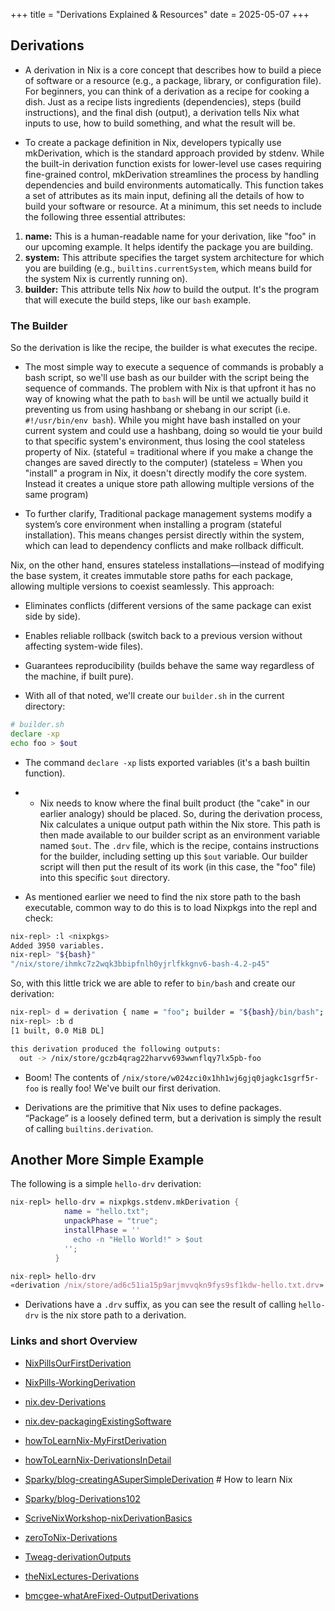 +++
title = "Derivations Explained & Resources"
date = 2025-05-07
+++

## Derivations

- A derivation in Nix is a core concept that describes how to build a piece of software or a resource (e.g., a package, library, or configuration file). For beginners, you can think of a derivation as a recipe for cooking a dish. Just as a recipe lists ingredients (dependencies), steps (build instructions), and the final dish (output), a derivation tells Nix what inputs to use, how to build something, and what the result will be.

- To create a package definition in Nix, developers typically use mkDerivation, which is the standard approach provided by stdenv. While the built-in derivation function exists for lower-level use cases requiring fine-grained control, mkDerivation streamlines the process by handling dependencies and build environments automatically. This function takes a set of attributes as its main input, defining all the details of how to build your software or resource. At a minimum, this set needs to include the following three essential attributes:

1.  **name:** This is a human-readable name for your derivation, like "foo" in our upcoming example. It helps identify the package you are building.
2.  **system:** This attribute specifies the target system architecture for which you are building (e.g., `builtins.currentSystem`, which means build for the system Nix is currently running on).
3.  **builder:** This attribute tells Nix _how_ to build the output. It's the program that will execute the build steps, like our `bash` example.

### The Builder

So the derivation is like the recipe, the builder is what executes the recipe.

- The most simple way to execute a sequence of commands is probably a bash script, so we'll use bash as our builder with the script being the sequence of commands. The problem with Nix is that upfront it has no way of knowing what the path to `bash` will be until we actually build it preventing us from using hashbang or shebang in our script (i.e. `#!/usr/bin/env bash`). While you might have bash installed on your current system and could use a hashbang, doing so would tie your build to that specific system's environment, thus losing the cool stateless property of Nix. (stateful = traditional where if you make a change the changes are saved directly to the computer) (stateless = When you "install" a program in Nix, it doesn't directly modify the core system. Instead it creates a unique store path allowing multiple versions of the same program)

- To further clarify, Traditional package management systems modify a system’s core environment when installing a program (stateful installation). This means changes persist directly within the system, which can lead to dependency conflicts and make rollback difficult.

Nix, on the other hand, ensures stateless installations—instead of modifying the base system, it creates immutable store paths for each package, allowing multiple versions to coexist seamlessly. This approach:

- Eliminates conflicts (different versions of the same package can exist side by side).

- Enables reliable rollback (switch back to a previous version without affecting system-wide files).

- Guarantees reproducibility (builds behave the same way regardless of the machine, if built pure).

- With all of that noted, we'll create our `builder.sh` in the current directory:

```bash
# builder.sh
declare -xp
echo foo > $out
```

- The command `declare -xp` lists exported variables (it's a bash builtin function).

- - Nix needs to know where the final built product (the "cake" in our earlier analogy) should be placed. So, during the derivation process, Nix calculates a unique output path within the Nix store. This path is then made available to our builder script as an environment variable named `$out`. The `.drv` file, which is the recipe, contains instructions for the builder, including setting up this `$out` variable. Our builder script will then put the result of its work (in this case, the "foo" file) into this specific `$out` directory.

- As mentioned earlier we need to find the nix store path to the bash executable, common way to do this is to load Nixpkgs into the repl and check:

```bash
nix-repl> :l <nixpkgs>
Added 3950 variables.
nix-repl> "${bash}"
"/nix/store/ihmkc7z2wqk3bbipfnlh0yjrlfkkgnv6-bash-4.2-p45"
```

So, with this little trick we are able to refer to `bin/bash` and create our derivation:

```bash
nix-repl> d = derivation { name = "foo"; builder = "${bash}/bin/bash"; args = [ ./builder.sh ]; system = builtins.currentSystem; }
nix-repl> :b d
[1 built, 0.0 MiB DL]

this derivation produced the following outputs:
  out -> /nix/store/gczb4qrag22harvv693wwnflqy7lx5pb-foo
```

- Boom! The contents of `/nix/store/w024zci0x1hh1wj6gjq0jagkc1sgrf5r-foo` is really foo! We've built our first derivation.

- Derivations are the primitive that Nix uses to define packages. “Package” is a loosely defined term, but a derivation is simply the result of calling `builtins.derivation`.

## Another More Simple Example

The following is a simple `hello-drv` derivation:

```nix
nix-repl> hello-drv = nixpkgs.stdenv.mkDerivation {
            name = "hello.txt";
            unpackPhase = "true";
            installPhase = ''
              echo -n "Hello World!" > $out
            '';
          }

nix-repl> hello-drv
«derivation /nix/store/ad6c51ia15p9arjmvvqkn9fys9sf1kdw-hello.txt.drv»
```

- Derivations have a `.drv` suffix, as you can see the result of calling `hello-drv` is the nix store path to a derivation.

### Links and short Overview

- [NixPillsOurFirstDerivation](https://nixos.org/guides/nix-pills/06-our-first-derivation)

- [NixPills-WorkingDerivation](https://nixos.org/guides/nix-pills/07-working-derivation)

- [nix.dev-Derivations](https://nix.dev/manual/nix/2.24/language/derivations)

- [nix.dev-packagingExistingSoftware](https://nix.dev/tutorials/packaging-existing-software)

- [howToLearnNix-MyFirstDerivation](https://ianthehenry.com/posts/how-to-learn-nix/my-first-derivation/)

- [howToLearnNix-DerivationsInDetail](https://ianthehenry.com/posts/how-to-learn-nix/derivations-in-detail/)

- [Sparky/blog-creatingASuperSimpleDerivation](https://www.sam.today/blog/creating-a-super-simple-derivation-learning-nix-pt-3) # How to learn Nix

- [Sparky/blog-Derivations102](https://www.sam.today/blog/derivations-102-learning-nix-pt-4)

- [ScriveNixWorkshop-nixDerivationBasics](https://scrive.github.io/nix-workshop/04-derivations/01-derivation-basics.html)

- [zeroToNix-Derivations](https://zero-to-nix.com/concepts/derivations/)

- [Tweag-derivationOutputs](https://www.tweag.io/blog/2021-02-17-derivation-outputs-and-output-paths/)

- [theNixLectures-Derivations](https://ayats.org/blog/nix-tuto-2)

- [bmcgee-whatAreFixed-OutputDerivations](https://bmcgee.ie/posts/2023/02/nix-what-are-fixed-output-derivations-and-why-use-them/)
